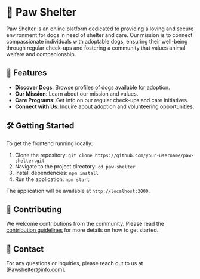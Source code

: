 # 🐾 Paw Shelter

Paw Shelter is an online platform dedicated to providing a loving and secure environment for dogs in need of shelter and care. Our mission is to connect compassionate individuals with adoptable dogs, ensuring their well-being through regular check-ups and fostering a community that values animal welfare and companionship.

## 🚀 Features

- **Discover Dogs**: Browse profiles of dogs available for adoption.
- **Our Mission**: Learn about our mission and values.
- **Care Programs**: Get info on our regular check-ups and care initiatives.
- **Connect with Us**: Inquire about adoption and volunteering opportunities.
  
## 🛠️ Getting Started

To get the frontend running locally:

1. Clone the repository: `git clone https://github.com/your-username/paw-shelter.git`
2. Navigate to the project directory: `cd paw-shelter`
3. Install dependencies: `npm install`
4. Run the application: `npm start`

The application will be available at `http://localhost:3000`.

## 🤝 Contributing

We welcome contributions from the community. Please read the [contribution guidelines](contribution.md) for more details on how to get started.

## 📧 Contact

For any questions or inquiries, please reach out to us at [Pawshelter@info.com].
